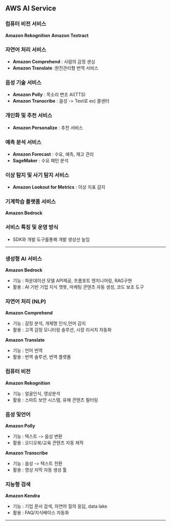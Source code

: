 ## AWS AI Service
### 컴퓨터 비전 서비스 
**Amazon Rekognition**
**Amazon Textract**

### 자연어 처리 서비스 
- **Amazon Comprehend** : 사람의 감정 센싱
- **Amazon Translate** :완전관리형 번역 서비스

### 음성 기술 서비스 
- **Amazon Polly** : 목소리 변조 AI(TTS)
- **Amazon Transcribe** : 음성 -> Text로 ex) 콜센터

### 개인화 및 추천 서비스
- **Amazon Personalize** : 추천 서비스 

### 예측 분석 서비스
- **Amazon Forecast** : 수요, 예측, 재고 관리
- **SageMaker** : 수요 패턴 분석 

### 이상 탐지 및 사기 탐지 서비스
- **Amazon Lookout for Metrics** : 이상 지표 감지

### 기계학습 플랫폼 서비스
**Amazon Bedrock**

### 서비스 특징 및 운영 방식
- SDK와 개발 도구를통해 개발 생상선 높임 

---
### 생성형 AI 서비스 
**Amazon Bedrock**
- 기능 : 파운데이션 모델 API제공, 프롬포트 엔지니어링, RAG구현
- 활용 : AI 기반 기업 지식 챗봇, 마케팅 콘텐츠 자동 생성, 코드 보조 도구 

### 자연어 처리 (NLP)
**Amazon Comprehend**
- 기능 : 감정 분석, 개체명 인식,언어 감지
- 활용 : 고객 감정 모니터링 솔루션, 시장 리서치 자동화 

**Amazon Translate**
- 기능 : 언어 번역
- 활용 : 번역 솔루션, 번역 플랫폼

### 컴퓨터 비전
**Amazon Rekognition**
- 기능 : 얼굴인식, 영상분석 
- 활용 : 스마트 보안 시스템, 유해 콘텐츠 필터링

### 음성 및언어 
**Amazon Polly**
- 기능 : 텍스트 -> 음성 변환
- 활용 : 오디오북/교육 콘텐츠 자동 제작

**Amazon Transcribe**
- 기능 : 음성 -> 텍스트 전환
- 활용 : 영상 자막 자동 생성 툴 

### 지능형 검색 
**Amazon Kendra**
- 기능 : 기업 문서 검색, 자연어 질의 응답, data lake
- 활용 : FAQ/지식베이스 자동화 

---

